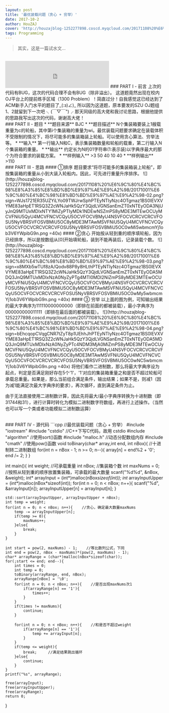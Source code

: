 ```yaml
---
layout: post
title: '最优装载问题（贪心 + 穷举）'
date: 2017-10-2
author: HouZAJ
cover: 'http://houzajblog-1252277898.coscd.myqcloud.com/20171108%20%E6%9C%80%E4%BC%98%E8%A3%85%E8%BD%BD%E9%97%AE%E9%A2%98/20171001%E6%9C%80%E4%BC%98%E8%BD%BD%E9%97%AE%E9%A2%98-01.png?sign=IjTZybv9EujP9xpMfBh2rI66r/dhPTEyNTIyNzc4OTgmaz1BS0lEVXVYME83aHpET1RSQ3Z2cWNJaHk5QzY3QjdLVGNSanEmZT0xNTEyODA3NjUyJnQ9MTUxMDIxNTY1MiZyPTk4MzExMTkzNSZmPS8yMDE3MTEwOCUyMCVFNiU5QyU4MCVFNCVCQyU5OCVFOCVBMyU4NSVFOCVCRCVCRCVFOSU5NyVBRSVFOSVBMiU5OC8yMDE3MTAwMSVFNiU5QyU4MCVFNCVCQyU5OCVFOCVCRCVCRCVFOSU5NyVBRSVFOSVBMiU5OC0wMS5wbmcmYj1ob3V6YWpibG9n.png'
tags: Programming
---
```


>其实，这是一篇试水文...

<br>

<iframe type="text/html" src="http://music.163.com/outchain/player?type=2&id=496549&auto=0&height=66" frameborder="no" border="0" marginwidth="0" marginheight="0" width="330" height="86"></iframe>
### PART I - 前言
上次的代码有BUG，这次的代码合理不会有BUG（除非溢出）。
这道题竟然出现在校内OJ平台上的提前练手区域（1300 Problem）！简直过分！自我感觉这已经达到了ACM新手入门水平的题目了_(:з)∠)_
所以因为这道题，原本要发的SZU OJ题组1、2就留到下一次吧 ╮(￣▽￣")╭
那天同级的高大佬和我讨论思路，根据他提供的思路我写出这次的代码，谢谢高大佬！

<br>
### PART II - 题目
* **题目来源**   
BJC
* **题目描述**  
N个集装箱要装上1艘载重量为c的轮船，其中第i个集装箱的重量为wi。最优装载问题要求确定在装载体积不受限制的情况下，将尽可能多的集装箱装上轮船。可以使用贪心算法、穷举法等。
* **输入**  
第一行输入N和C，表示集装箱数量和轮船的载重，第二行输入N个集装箱的重量。
* **输出**  
约定长为N的01字符串(1:表示装)以字典序最大的那个为符合要求的装载方案。
* **样例输入**
>3 50  
40 10 40
* **样例输出**
>110

<br>
### PART III - 思路
#### ①排序
题目要求“将尽可能多的集装箱装上轮船”，即按集装箱的重量从小到大装入轮船内。因此，可先进行重量升序排序。
![](http://houzajblog-1252277898.coscd.myqcloud.com/20171108%20%E6%9C%80%E4%BC%98%E8%A3%85%E8%BD%BD%E9%97%AE%E9%A2%98/20171001%E6%9C%80%E4%BC%98%E8%BD%BD%E9%97%AE%E9%A2%98-02.png?sign=WJs1721ER35UZYiLYo09TWJrwSphPTEyNTIyNzc4OTgmaz1BS0lEVXVYME83aHpET1RSQ3Z2cWNJaHk5QzY3QjdLVGNSanEmZT0xNTEyODA3NjUyJnQ9MTUxMDIxNTY1MiZyPTIyMDk1NDEwNSZmPS8yMDE3MTEwOCUyMCVFNiU5QyU4MCVFNCVCQyU5OCVFOCVBMyU4NSVFOCVCRCVCRCVFOSU5NyVBRSVFOSVBMiU5OC8yMDE3MTAwMSVFNiU5QyU4MCVFNCVCQyU5OCVFOCVCRCVCRCVFOSU5NyVBRSVFOSVBMiU5OC0wMi5wbmcmYj1ob3V6YWpibG9n.png =40x)
#### ②贪心
开始按从轻到重的顺序填轮船，因为已经排序，所以是按数组从[0]开始填轮船，装到不能再装后，记录装载个数。
![](http://houzajblog-1252277898.coscd.myqcloud.com/20171108%20%E6%9C%80%E4%BC%98%E8%A3%85%E8%BD%BD%E9%97%AE%E9%A2%98/20171001%E6%9C%80%E4%BC%98%E8%BD%BD%E9%97%AE%E9%A2%98-03.png?sign=x8MXb5wTUf8zA/Qodv88P8y8HLthPTEyNTIyNzc4OTgmaz1BS0lEVXVYME83aHpET1RSQ3Z2cWNJaHk5QzY3QjdLVGNSanEmZT0xNTEyODA5MDQ3JnQ9MTUxMDIxNzA0NyZyPTg4MTI0MDI2NiZmPS8yMDE3MTEwOCUyMCVFNiU5QyU4MCVFNCVCQyU5OCVFOCVBMyU4NSVFOCVCRCVCRCVFOSU5NyVBRSVFOSVBMiU5OC8yMDE3MTAwMSVFNiU5QyU4MCVFNCVCQyU5OCVFOCVCRCVCRCVFOSU5NyVBRSVFOSVBMiU5OC0wMy5wbmcmYj1ob3V6YWpibG9n.png =40x)
#### ③ 穷举
以上面的图为例，可知输出结果的最大字典序为111110000000000（即排在前面的都被装载），最小字典序为000000000011111（即排在最后面的都被装载）。
![](http://houzajblog-1252277898.coscd.myqcloud.com/20171108%20%E6%9C%80%E4%BC%98%E8%A3%85%E8%BD%BD%E9%97%AE%E9%A2%98/20171001%E6%9C%80%E4%BC%98%E8%BD%BD%E9%97%AE%E9%A2%98-04.png?sign=bEhcqopCVqgCNR7tZyT8p1UEhhJhPTEyNTIyNzc4OTgmaz1BS0lEVXVYME83aHpET1RSQ3Z2cWNJaHk5QzY3QjdLVGNSanEmZT0xNTEyODA5MDQ3JnQ9MTUxMDIxNzA0NyZyPTc4NDM3MjA0MiZmPS8yMDE3MTEwOCUyMCVFNiU5QyU4MCVFNCVCQyU5OCVFOCVBMyU4NSVFOCVCRCVCRCVFOSU5NyVBRSVFOSVBMiU5OC8yMDE3MTAwMSVFNiU5QyU4MCVFNCVCQyU5OCVFOCVCRCVCRCVFOSU5NyVBRSVFOSVBMiU5OC0wNC5wbmcmYj1ob3V6YWpibG9n.png =40x)
将他们看作二进制数，那么将最大字典序设为起点，判定是否满足刚好存在5个'1'，'1'对应的集装箱重量之和是否不超过轮船可承载总重量。如果是，那么当前组合满足条件，输出结果；如果不是，则减1（因为减1能满足次最大字典序的要求），再次循环，直到满足条件为止。

由于无法直接使用二进制数计算，因此先将最大/最小字典序转换为十进制数（即31744和31），进行计算时转化为模拟二进制数字符数组，再进行上述操作。（当然也可以写一个类或者功能模拟二进制数运算）

<br>
### PART IV - 源代码   
```cpp
//最优装载问题（贪心 + 穷举）
#include "iostream"
#include "cstdio"    //C++下写C代码，故用 cstdio
#include "algorithm"    //使用sort()函数
#include "malloc.h"    //动态分配数组内存
#include "cmath"     //使用pow()函数
void toBinary(char* array,int end, int nBox){    //十进制转二进制数组
    for(int n = nBox - 1; n >= 0; n--){
        array[n] = end%2 + '0';
        end /= 2;
    }
}

int main(){
    int weight;    //可承载重量
    int nBox;    //集装箱个数
    int maxNums = 0;    //按照从轻到重的顺序放置集装箱，可承载的最大数量
    scanf("%d%d", &nBox, &weight);
    int* arrayInput = (int*)malloc(nBox*sizeof(int));
    int* arrayInputUpper = (int*)malloc(nBox*sizeof(int));
    for(int n = 0; n < nBox; n++){
        scanf("%d", &arrayInput[n]);
        arrayInputUpper[n] = arrayInput[n];
    }


    std::sort(arrayInputUpper, arrayInputUpper + nBox);
    int temp = weight;
    for(int n = 0; n < nBox; n++){    //贪心，确定最大数量maxNums
        temp -= arrayInputUpper[n];
        if(temp >= 0){
            maxNums++;
        }else{
            break;
        }
    }

    int start = pow(2, maxNums) - 1;    //等比数列公式，下同
    int end = pow(2, nBox - maxNums)*(pow(2, maxNums) - 1);
    char* arrayRange = (char*)malloc(nBox*sizeof(char));
    for(;start <= end; end--){
        int times = 0;
        int temp = 0;
        toBinary(arrayRange, end, nBox);
        arrayRange[nBox] = '\0';
        for(int n = 0; n < nBox; n++){    //是否出现maxNums次1
            if(arrayRange[n] == '1'){
                times++;
            }
        }
        if(times != maxNums){
            continue;
        }

        for(int n = 0; n < nBox; n++){    //和是否不超过weight
            if(arrayRange[n] == '1'){
                temp += arrayInput[n];
            }
        }
        if(temp <= weight){
            break;     //满足结果跳出循环
        }else{
            continue;
        }
    }
    printf("%s", arrayRange);

    free(arrayInput);
    free(arrayInputUpper);
    free(arrayRange);
    return 0;
}
```

